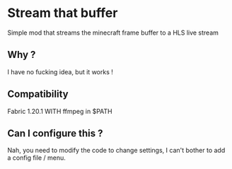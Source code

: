 # Stream that buffer
Simple mod that streams the minecraft frame buffer to a HLS live stream

## Why ?
I have no fucking idea, but it works !

## Compatibility
Fabric 1.20.1 WITH ffmpeg in $PATH

## Can I configure this ?
Nah, you need to modify the code to change settings, I can't bother to add a config file / menu.
